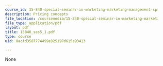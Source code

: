 ```yaml
---
course_id: 15-840-special-seminar-in-marketing-marketing-management-spring-2004
description: Pricing concepts
file_location: /coursemedia/15-840-special-seminar-in-marketing-marketing-management-spring-2004/8acfd3587774499e925197d615a93413_15840_ses5_1.pdf
file_type: application/pdf
layout: pdf
title: 15840_ses5_1.pdf
type: course
uid: 8acfd3587774499e925197d615a93413

---
```

None